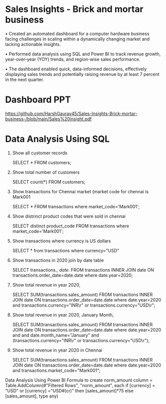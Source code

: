 # Sales Insights - Brick and mortar business 

•  Created an automated dashboard for a computer hardware business facing challenges in scaling within a dynamically
   changing market and lacking actionable insights.

•  Performed data analysis using SQL and Power BI to track revenue growth, year-over-year (YOY) trends, and region-wise
   sales performance.

•  The dashboard enabled quick, data-informed decisions, effectively displaying sales trends and potentially raising revenue
   by at least 7 percent in the next quarter.

# Dashboard PPT
https://github.com/HarshGaurav45/Sales-Insights-Brick-mortar-business-/blob/main/Sales%20insight.pdf

   

# Data Analysis Using SQL

1. Show all customer records

   SELECT * FROM customers;

2. Show total number of customers

   SELECT count(*) FROM customers;

3. Show transactions for Chennai market (market code for chennai is Mark001

   SELECT * FROM transactions where market_code='Mark001';

4. Show distrinct product codes that were sold in chennai

   SELECT distinct product_code FROM transactions where market_code='Mark001';

5. Show transactions where currency is US dollars

   SELECT * from transactions where currency="USD"

6. Show transactions in 2020 join by date table

   SELECT transactions.*, date.* FROM transactions INNER JOIN date ON transactions.order_date=date.date where date.year=2020;

7. Show total revenue in year 2020,

   SELECT SUM(transactions.sales_amount) FROM transactions INNER JOIN date ON transactions.order_date=date.date where date.year=2020 and transactions.currency="INR\r" or transactions.currency="USD\r";

8. Show total revenue in year 2020, January Month,

   SELECT SUM(transactions.sales_amount) FROM transactions INNER JOIN date ON transactions.order_date=date.date where date.year=2020 and and date.month_name="January" and (transactions.currency="INR\r" or transactions.currency="USD\r");

9. Show total revenue in year 2020 in Chennai

   SELECT SUM(transactions.sales_amount) FROM transactions INNER JOIN date ON transactions.order_date=date.date where date.year=2020 and transactions.market_code="Mark001";

Data Analysis Using Power BI
Formula to create norm_amount column
= Table.AddColumn(#"Filtered Rows", "norm_amount", each if [currency] = "USD" or [currency] ="USD#(cr)" then [sales_amount]*75 else [sales_amount], type any)
